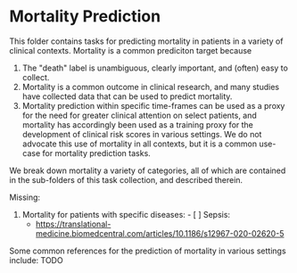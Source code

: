 # Mortality Prediction

This folder contains tasks for predicting mortality in patients in a variety of clinical contexts. Mortality
is a common prediciton target because
  1. The "death" label is unambiguous, clearly important, and (often) easy to collect.
  2. Mortality is a common outcome in clinical research, and many studies have collected data that can be used
     to predict mortality.
  3. Mortality prediction within specific time-frames can be used as a proxy for the need for greater clinical
     attention on select patients, and mortality has accordingly been used as a training proxy for the
     development of clinical risk scores in various settings. We do not advocate this use of mortality in all
     contexts, but it is a common use-case for mortality prediction tasks.

We break down mortality a variety of categories, all of which are contained in the sub-folders of this task
collection, and described therein.

Missing:
  1. Mortality for patients with specific diseases:
    - [ ] Sepsis:
      * https://translational-medicine.biomedcentral.com/articles/10.1186/s12967-020-02620-5

Some common references for the prediction of mortality in various settings include: TODO
